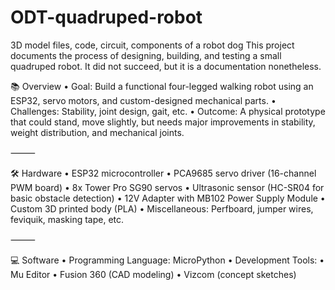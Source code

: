# ODT-quadruped-robot
3D model files, code, circuit, components of a robot dog
This project documents the process of designing, building, and testing a small quadruped robot. It did not succeed, but it is a documentation nonetheless. 

📚 Overview
	•	Goal: Build a functional four-legged walking robot using an ESP32, servo motors, and custom-designed mechanical parts.
	•	Challenges: Stability, joint design, gait, etc.
	•	Outcome: A physical prototype that could stand, move slightly, but needs major improvements in stability, weight distribution, and mechanical joints.

⸻

🛠 Hardware
	•	ESP32 microcontroller
	•	PCA9685 servo driver (16-channel PWM board)
	•	8x Tower Pro SG90 servos
	•	Ultrasonic sensor (HC-SR04 for basic obstacle detection)
	• 12V Adapter with MB102 Power Supply Module 
	•	Custom 3D printed body (PLA)
	•	Miscellaneous: Perfboard, jumper wires, feviquik, masking tape, etc.

⸻

💻 Software
	•	Programming Language: MicroPython
        •	Development Tools:
	•	Mu Editor
	•	Fusion 360 (CAD modeling)
	•	Vizcom (concept sketches)
